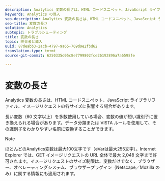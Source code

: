 ```yaml
---
description: Analytics 変数の長さは、HTML コードスニペット、JavaScript ライブラリファイル、イメージリクエストの各サイズに影響する場合があります。
keywords: Analytics の導入
seo-description: Analytics 変数の長さは、HTML コードスニペット、JavaScript ライブラリファイル、イメージリクエストの各サイズに影響する場合があります。
seo-title: 変数の長さ
solution: Analytics
subtopic: トラブルシューティング
title: 変数の長さ
topic: 開発者と導入
uuid: 87deabb3-2acb-4797-9a65-769d9e2fbd62
translation-type: tm+mt
source-git-commit: 6250335d05c8e7799802fce26192896a7a6598fe

---
```



# 変数の長さ

Analytics 変数の長さは、HTML コードスニペット、JavaScript ライブラリファイル、イメージリクエストの各サイズに影響する場合があります。

長い変数（60 文字以上）を多数使用している場合、変数の値が短い識別子に置き換えられる場合があります。データ分類または VISTA ルールを使用して、その識別子をわかりやすい名前に変換することができます。

>[!NOTE]
>
>ほとんどのAnalytics変数は最大100文字です（eVarは最大255文字）。Internet Explorer では、GET イメージリクエストの URL 全体で最大 2,048 文字まで許可されます。イメージリクエストのサイズ制限は、変数だけでなく、ブラウザー、オペレーティングシステム、ブラウザープラグイン（Netscape／Mozilla のみ）に関する情報にも適用されます。

